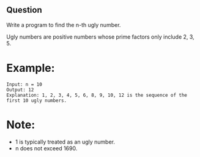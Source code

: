 ## Question

Write a program to find the n-th ugly number.

Ugly numbers are positive numbers whose prime factors only include 2, 3, 5. 

# Example:
```
Input: n = 10
Output: 12
Explanation: 1, 2, 3, 4, 5, 6, 8, 9, 10, 12 is the sequence of the first 10 ugly numbers.
```
# Note:
- 1 is typically treated as an ugly number.
- n does not exceed 1690.  